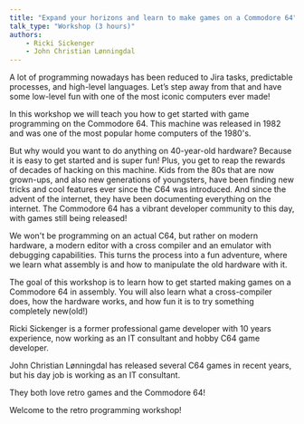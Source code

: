 ```yaml
---
title: "Expand your horizons and learn to make games on a Commodore 64"
talk_type: "Workshop (3 hours)"
authors:
    - Ricki Sickenger
    - John Christian Lønningdal
---
```

A lot of programming nowadays has been reduced to Jira tasks, predictable processes, and high-level languages. Let’s step away from that and have some low-level fun with one of the most iconic computers ever made!

In this workshop we will teach you how to get started with game programming on the Commodore 64. This machine was released in 1982 and was one of the most popular home computers of the 1980's.

But why would you want to do anything on 40-year-old hardware? Because it is easy to get started and is super fun! Plus, you get to reap the rewards of decades of hacking on this machine. Kids from the 80s that are now grown-ups, and also new generations of youngsters, have been finding new tricks and cool features ever since the C64 was introduced. And since the advent of the internet, they have been documenting everything on the internet. The Commodore 64 has a vibrant developer community to this day, with games still being released!

We won't be programming on an actual C64, but rather on modern hardware, a modern editor with a cross compiler and an emulator with debugging capabilities. This turns the process into a fun adventure, where we learn what assembly is and how to manipulate the old hardware with it.

The goal of this workshop is to learn how to get started making games on a Commodore 64 in assembly. You will also learn what a cross-compiler does, how the hardware works, and how fun it is to try something completely new(old!) 

 

Ricki Sickenger is a former professional game developer with 10 years experience, now working as an IT consultant and hobby C64 game developer.

John Christian Lønningdal has released several C64 games in recent years, but his day job is working as an IT consultant.

They both love retro games and the Commodore 64!

 

Welcome to the retro programming workshop!
